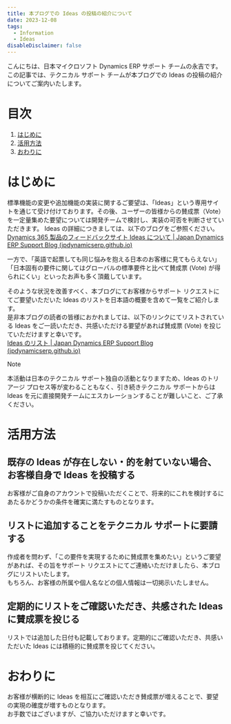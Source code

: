 ```yaml
---
title: 本ブログでの Ideas の投稿の紹介について
date: 2023-12-08
tags:
  - Information
  - Ideas
disableDisclaimer: false
---
```


こんにちは、日本マイクロソフト Dynamics ERP サポート チームの永吉です。  
この記事では、テクニカル サポート チームが本ブログでの Ideas の投稿の紹介についてご案内いたします。

<!-- more -->
# 目次

1. [はじめに](#overview)
1. [活用方法](#how-to-use-it)
1. [おわりに](#last)

<a id='overview'></a>

# はじめに
標準機能の変更や追加機能の実装に関するご要望は、「Ideas」という専用サイトを通じて受け付けております。その後、ユーザーの皆様からの賛成票（Vote）を一定量集めた要望については開発チームで検討し、実装の可否を判断させていただきます。 
Ideas の詳細につきましては、以下のブログをご参照ください。  
[Dynamics 365 製品のフィードバックサイト Ideas について | Japan Dynamics ERP Support Blog (jpdynamicserp.github.io)](https://jpdynamicserp.github.io/blog/information/how-to-post-ideas/)  

一方で、「英語で起票しても同じ悩みを抱える日本のお客様に見てもらえない」「日本固有の要件に関してはグローバルの標準要件と比べて賛成票 (Vote) が得られにくい」といったお声も多く頂戴しています。  

そのような状況を改善すべく、本ブログにてお客様からサポート リクエストにてご要望いただいた Ideas のリストを日本語の概要を含めて一覧をご紹介します。  
是非本ブログの読者の皆様におかれましては、以下のリンクにてリストされている Ideas をご一読いただき、共感いただける要望があれば賛成票 (Vote) を投じていただけますと幸いです。  
[Ideas のリスト | Japan Dynamics ERP Support Blog (jpdynamicserp.github.io)](https://jpdynamicserp.github.io/blog/information/ideas-list/)

> [!Note]  
> 本活動は日本のテクニカル サポート独自の活動となりますため、Ideas のトリアージ プロセス等が変わることもなく、引き続きテクニカル サポートからは Ideas を元に直接開発チームにエスカレーションすることが難しいこと、ご了承ください。  

<a id='how-to-use-it'></a>

# 活用方法
## 既存の Ideas が存在しない・的を射ていない場合、お客様自身で Ideas を投稿する
お客様がご自身のアカウントで投稿いただくことで、将来的にこれを検討するにあたるかどうかの条件を確実に満たすものとなります。
## リストに追加することをテクニカル サポートに要請する
作成者を問わず、「この要件を実現するために賛成票を集めたい」というご要望があれば、その旨をサポート リクエストにてご連絡いただけましたら、本ブログにリストいたします。  
もちろん、お客様の所属や個人名などの個人情報は一切掲示いたしません。  
## 定期的にリストをご確認いただき、共感された Ideas に賛成票を投じる
リストでは追加した日付も記載しております。定期的にご確認いただき、共感いただいた Ideas には積極的に賛成票を投じてください。  

<a id='last'></a>

# おわりに
お客様が横断的に Ideas を相互にご確認いただき賛成票が増えることで、要望の実現の確度が増すものとなります。  
お手数ではございますが、ご協力いただけますと幸いです。  